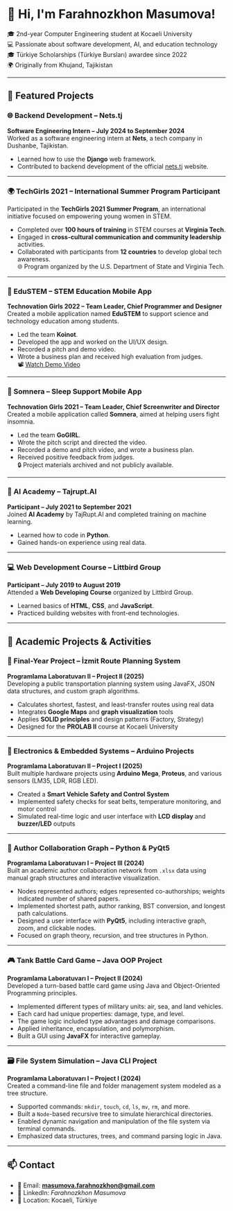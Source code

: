 # 👋 Hi, I'm Farahnozkhon Masumova!

🎓 2nd-year Computer Engineering student at Kocaeli University  
💻 Passionate about software development, AI, and education technology  
🎓 Türkiye Scholarships (Türkiye Bursları) awardee since 2022  
🌍 Originally from Khujand, Tajikistan  

---

## 🌟 Featured Projects

### 🌐 Backend Development – Nets.tj  
**Software Engineering Intern – July 2024 to September 2024**  
Worked as a software engineering intern at **Nets**, a tech company in Dushanbe, Tajikistan.  
- Learned how to use the **Django** web framework.  
- Contributed to backend development of the official [nets.tj](https://nets.tj) website.  

---

### 🌍 TechGirls 2021 – International Summer Program Participant  
Participated in the **TechGirls 2021 Summer Program**, an international initiative focused on empowering young women in STEM.  
- Completed over **100 hours of training** in STEM courses at **Virginia Tech**.  
- Engaged in **cross-cultural communication and community leadership** activities.  
- Collaborated with participants from **12 countries** to develop global tech awareness.  
🌐 Program organized by the U.S. Department of State and Virginia Tech.

---

### 📱 EduSTEM – STEM Education Mobile App  
**Technovation Girls 2022 – Team Leader, Chief Programmer and Designer**  
Created a mobile application named **EduSTEM** to support science and technology education among students.  
- Led the team **Koinot**.  
- Developed the app and worked on the UI/UX design.  
- Recorded a pitch and demo video.  
- Wrote a business plan and received high evaluation from judges.  
📽 [Watch Demo Video](https://youtu.be/hs5CI7yWQeg)

---

### 🌙 Somnera – Sleep Support Mobile App  
**Technovation Girls 2021 – Team Leader, Chief Screenwriter and Director**  
Created a mobile application called **Somnera**, aimed at helping users fight insomnia.  
- Led the team **GoGIRL**.  
- Wrote the pitch script and directed the video.  
- Recorded a demo and pitch video, and wrote a business plan.  
- Received positive feedback from judges.  
🔒 Project materials archived and not publicly available.

---

### 🤖 AI Academy – Tajrupt.AI  
**Participant – July 2021 to September 2021**  
Joined **AI Academy** by TajRupt.AI and completed training on machine learning.  
- Learned how to code in **Python**.  
- Gained hands-on experience using real data.  

---

### 💻 Web Development Course – Littbird Group  
**Participant – July 2019 to August 2019**  
Attended a **Web Developing Course** organized by Littbird Group.  
- Learned basics of **HTML**, **CSS**, and **JavaScript**.  
- Practiced building websites with front-end technologies.

---

## 🧠 Academic Projects & Activities

### 🧾 Final-Year Project – İzmit Route Planning System  
**Programlama Laboratuvarı II – Project II (2025)**   
Developing a public transportation planning system using JavaFX, JSON data structures, and custom graph algorithms.  
- Calculates shortest, fastest, and least-transfer routes using real data  
- Integrates **Google Maps** and **graph visualization** tools  
- Applies **SOLID principles** and design patterns (Factory, Strategy)  
- Designed for the **PROLAB II** course at Kocaeli University  

---

### 🧪 Electronics & Embedded Systems – Arduino Projects  
**Programlama Laboratuvarı II – Project I (2025)**  
Built multiple hardware projects using **Arduino Mega**, **Proteus**, and various sensors (LM35, LDR, RGB LED).  
- Created a **Smart Vehicle Safety and Control System**  
- Implemented safety checks for seat belts, temperature monitoring, and motor control  
- Simulated real-time logic and user interface with **LCD display** and **buzzer/LED** outputs  

---

### 🧠 Author Collaboration Graph – Python & PyQt5  
**Programlama Laboratuvarı I – Project III (2024)**  
Built an academic author collaboration network from `.xlsx` data using manual graph structures and interactive visualization.  
- Nodes represented authors; edges represented co-authorships; weights indicated number of shared papers.  
- Implemented shortest path, author ranking, BST conversion, and longest path calculations.  
- Designed a user interface with **PyQt5**, including interactive graph, zoom, and clickable nodes.  
- Focused on graph theory, recursion, and tree structures in Python.

---

### 🎮 Tank Battle Card Game – Java OOP Project  
**Programlama Laboratuvarı I – Project II (2024)**  
Developed a turn-based battle card game using Java and Object-Oriented Programming principles.  
- Implemented different types of military units: air, sea, and land vehicles.  
- Each card had unique properties: damage, type, and level.  
- The game logic included type advantages and damage comparisons.  
- Applied inheritance, encapsulation, and polymorphism.  
- Built a GUI using **JavaFX** for interactive gameplay.

---

### 🗃️ File System Simulation – Java CLI Project  
**Programlama Laboratuvarı I – Project I (2024)**  
Created a command-line file and folder management system modeled as a tree structure.  
- Supported commands: `mkdir`, `touch`, `cd`, `ls`, `mv`, `rm`, and more.  
- Built a `Node`-based recursive tree to simulate hierarchical directories.  
- Enabled dynamic navigation and manipulation of the file system via terminal commands.  
- Emphasized data structures, trees, and command parsing logic in Java.

---

## 📫 Contact
- 📧 Email: **masumova.farahnozkhon@gmail.com**
- 💼 LinkedIn: *Farahnozkhon Masumova* 
- 📍 Location: Kocaeli, Türkiye

